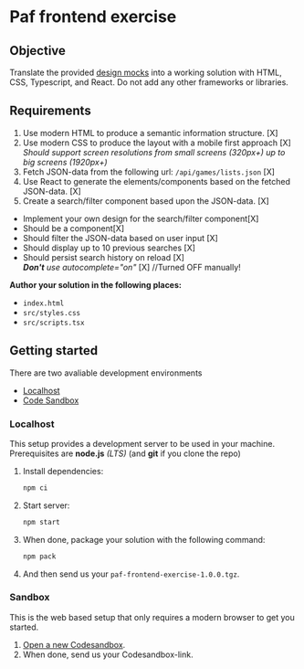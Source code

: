 # Paf frontend exercise

## Objective

Translate the provided [design mocks](./design/) into a working solution with HTML, CSS, Typescript, and React.
Do not add any other frameworks or libraries. 

## Requirements

 1. Use modern HTML to produce a semantic information structure. [X]
 2. Use modern CSS to produce the layout with a mobile first approach  [X]
 _Should support screen resolutions from small screens (320px+) up to big screens (1920px+)_
 3. Fetch JSON-data from the following url: `/api/games/lists.json` [X]
 4. Use React to generate the elements/components based on the fetched JSON-data. [X]
 5. Create a search/filter component based upon the JSON-data. [X]

- Implement your own design for the search/filter component[X]
- Should be a component[X]
- Should filter the JSON-data based on user input [X]
- Should display up to 10 previous searches [X]
- Should persist search history on reload [X]  
  _**Don't** use autocomplete="on"_ [X] //Turned OFF manually!

**Author your solution in the following places:**  
- `index.html`
- `src/styles.css`
- `src/scripts.tsx`

## Getting started

There are two avaliable development environments
- [Localhost](#localhost)
- [Code Sandbox](#sandbox)

### Localhost

This setup provides a development server to be used in your machine.  
Prerequisites are **node.js** _(LTS)_ (and **git** if you clone the repo)
1. Install dependencies:
    ```bash
    npm ci
    ```
1. Start server:
    ```bash
    npm start
    ```
1. When done, package your solution with the following command:
    ```bash
    npm pack
    ```
1. And then send us your ```paf-frontend-exercise-1.0.0.tgz```.

### Sandbox 
This is the web based setup that only requires a modern browser to get you started.

1. [Open a new Codesandbox](https://codesandbox.io/s/github/AndreasLindbergPAF/paf-frontend-exercise/tree/master/?fontsize=14&hidenavigation=1&theme=dark).
1. When done, send us your Codesandbox-link.
